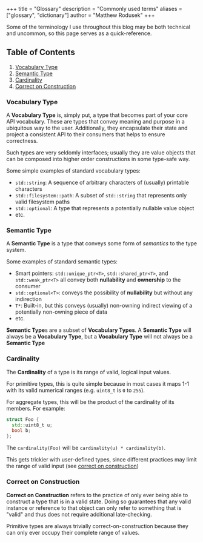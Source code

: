 +++
title = "Glossary"
description = "Commonly used terms"
aliases = ["glossary", "dictionary"]
author = "Matthew Rodusek"
+++

Some of the terminology I use throughout this blog may be both technical and
uncommon, so this page serves as a quick-reference.

## Table of Contents

1. [Vocabulary Type](#vocabulary-type)
2. [Semantic Type](#semantic-type)
3. [Cardinality](#cardinality)
4. [Correct on Construction](#correct-on-construction)

### Vocabulary Type

A **Vocabulary Type** is, simply put, a type that becomes part of your core
API vocabulary. These are types that convey meaning and purpose in a
ubiquitous way to the user. Additionally, they encapsulate their state
and project a consistent API to their consumers that helps to ensure
correctness.

Such types are very seldomly interfaces; usually they are value objects that
can be composed into higher order constructions in some type-safe way.

Some simple examples of standard vocabulary types:

* `std::string`: A sequence of arbitrary characters of (usually) printable
  characters
* `std::filesystem::path`: A subset of `std::string` that represents only
  valid filesystem paths
* `std::optional`: A type that represents a potentially nullable value object
* etc.

### Semantic Type

A **Semantic Type** is a type that conveys some form of _semantics_ to the
type system.

Some examples of standard semantic types:

* Smart pointers: `std::unique_ptr<T>`, `std::shared_ptr<T>`, and
  `std::weak_ptr<T>` all convey both **nullability** and **ownership** to the
  consumer
* `std::optional<T>`: conveys the possibility of **nullability** but without
  any indirection
* `T*`: Built-in, but this conveys (usually) non-owning indirect viewing of
  a potentially non-owning piece of data
* etc.

**Semantic Type**s are a subset of **Vocabulary Types**. A **Semantic Type**
will always be a **Vocabulary Type**, but a **Vocabulary Type**
will not always be a **Semantic Type**

### Cardinality

The **Cardinality** of a type is its range of valid, logical input values.

For primitive types, this is quite simple because in most cases it maps 1-1 with
its valid numerical ranges (e.g. `uint8_t` is `0` to `255`).

For aggregate types, this will be the product of the cardinality of its members.
For example:

```cpp
struct Foo {
  std::uint8_t u;
  bool b;
};
```

The `cardinality(Foo)` will be `cardinality(u) * cardinality(b)`.

This gets trickier with user-defined types, since different practices may
limit the range of valid input (see [correct on construction](#correct-on-construction))

### Correct on Construction

**Correct on Construction** refers to the practice of only ever being able to
construct a type that is in a valid state. Doing so guarantees that any
valid instance or reference to that object can only refer to something that
is "valid" and thus does not require additional late-checking.

Primitive types are always trivially correct-on-construction because they can
only ever occupy their complete range of values.
